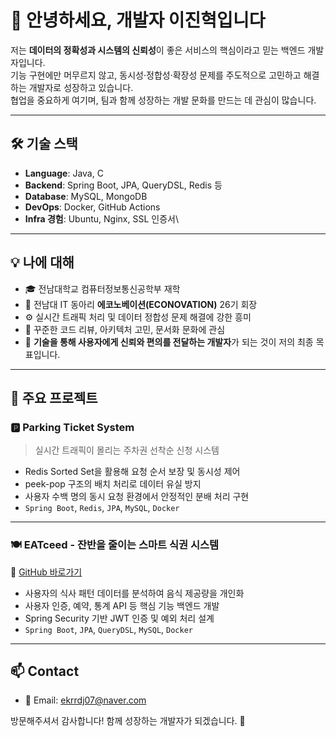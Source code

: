 # 👋 안녕하세요, 개발자 이진혁입니다

저는 **데이터의 정확성과 시스템의 신뢰성**이 좋은 서비스의 핵심이라고 믿는 백엔드 개발자입니다.  
기능 구현에만 머무르지 않고, 동시성·정합성·확장성 문제를 주도적으로 고민하고 해결하는 개발자로 성장하고 있습니다.  
협업을 중요하게 여기며, 팀과 함께 성장하는 개발 문화를 만드는 데 관심이 많습니다.

---

## 🛠️ 기술 스택

- **Language**: Java, C
- **Backend**: Spring Boot, JPA, QueryDSL, Redis 등
- **Database**: MySQL, MongoDB
- **DevOps**: Docker, GitHub Actions
- **Infra 경험**: Ubuntu, Nginx, SSL 인증서\

---

## 💡 나에 대해

- 🎓 전남대학교 컴퓨터정보통신공학부 재학  
- 🌱 전남대 IT 동아리 **에코노베이션(ECONOVATION)** 26기 회장  
- ⚙️ 실시간 트래픽 처리 및 데이터 정합성 문제 해결에 강한 흥미  
- 🔄 꾸준한 코드 리뷰, 아키텍처 고민, 문서화 문화에 관심  
- 🎯 **기술을 통해 사용자에게 신뢰와 편의를 전달하는 개발자**가 되는 것이 저의 최종 목표입니다.

---

## 📂 주요 프로젝트

### 🅿️ Parking Ticket System
> 실시간 트래픽이 몰리는 주차권 선착순 신청 시스템

- Redis Sorted Set을 활용해 요청 순서 보장 및 동시성 제어
- peek-pop 구조의 배치 처리로 데이터 유실 방지
- 사용자 수백 명의 동시 요청 환경에서 안정적인 분배 처리 구현
- `Spring Boot`, `Redis`, `JPA`, `MySQL`, `Docker`

---

### 🍽 EATceed - 잔반을 줄이는 스마트 식권 시스템  
🔗 [GitHub 바로가기](https://github.com/JNU-econovation/EATceed-BE)

- 사용자의 식사 패턴 데이터를 분석하여 음식 제공량을 개인화
- 사용자 인증, 예약, 통계 API 등 핵심 기능 백엔드 개발
- Spring Security 기반 JWT 인증 및 예외 처리 설계
- `Spring Boot`, `JPA`, `QueryDSL`, `MySQL`, `Docker`

---

## 📫 Contact

- 📧 Email: ekrrdj07@naver.com

방문해주셔서 감사합니다! 함께 성장하는 개발자가 되겠습니다. 🚀
